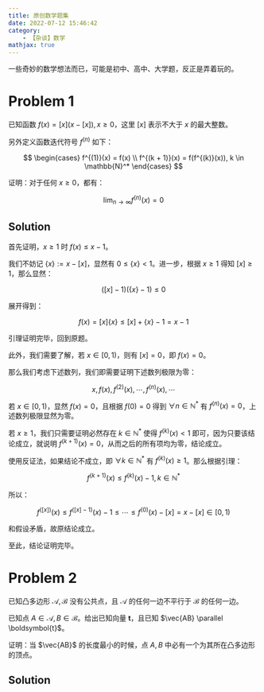 ```yaml
---
title: 原创数学题集
date: 2022-07-12 15:46:42
category:
    - 【杂谈】数学
mathjax: true
---
```


一些奇妙的数学想法而已，可能是初中、高中、大学题，反正是弄着玩的。

<!-- more -->

# Problem 1

已知函数 $f(x) = [x](x - [x]), x \geq 0$，这里 $[x]$ 表示不大于 $x$ 的最大整数。

另外定义函数迭代符号 $f^{(n)}$ 如下：

$$
\begin{cases}
f^{(1)}(x) = f(x) \\
f^{(k + 1)}(x) = f(f^{(k)}(x)), k \in \mathbb{N}^*
\end{cases}
$$

证明：对于任何 $x \geq 0$，都有：

$$
\lim_{n \to \infty} f^{(n)}(x) = 0
$$

## Solution

首先证明，$x \geq 1$ 时 $f(x) \leq x - 1$。

我们不妨记 $\{x\} := x - [x]$，显然有 $0 \leq \{x\} < 1$。进一步，根据 $x \geq 1$ 得知 $[x] \geq 1$，那么显然：

$$
([x] - 1)(\{x\} - 1) \leq 0
$$

展开得到：

$$
f(x) = [x]\{x\} \leq [x] + \{x\} - 1 = x - 1
$$

引理证明完毕，回到原题。

此外，我们需要了解，若 $x \in [0, 1)$，则有 $[x] = 0$，即 $f(x) = 0$。

那么我们考虑下述数列，我们即需要证明下述数列极限为零：

$$
x, f(x), f^{(2)}(x), \cdots, f^{(n)}(x), \cdots
$$

若 $x \in [0, 1)$，显然 $f(x) = 0$，且根据 $f(0) = 0$ 得到 $\forall n \in \mathbb{N}^*$ 有 $f^{(n)}(x) = 0$，上述数列极限显然为零。

若 $x \geq 1$，我们只需要证明必然存在 $k \in \mathbb{N}^*$ 使得 $f^{(k)}(x) < 1$ 即可，因为只要该结论成立，就说明 $f^{(k + 1)}(x) = 0$，从而之后的所有项均为零，结论成立。

使用反证法，如果结论不成立，即 $\forall k \in \mathbb{N}^*$ 有 $f^{(k)}(x) \geq 1$。那么根据引理：

$$
f^{(k + 1)}(x) \leq f^{(k)}(x) - 1, k \in \mathbb{N}^*
$$

所以：

$$
f^{([x])}(x) \leq f^{([x] - 1)}(x) - 1 \leq \cdots \leq f^{(0)}(x) - [x] = x - [x] \in [0, 1)
$$

和假设矛盾，故原结论成立。

至此，结论证明完毕。

# Problem 2

已知凸多边形 $\mathcal{A}, \mathcal{B}$ 没有公共点，且 $\mathcal{A}$ 的任何一边不平行于 $\mathcal{B}$ 的任何一边。

已知点 $A \in \mathcal{A}, B \in \mathcal{B}$。给出已知向量 $\boldsymbol t$，且已知 $\vec{AB} \parallel \boldsymbol{t}$。

证明：当 $\vec{AB}$ 的长度最小的时候，点 $A, B$ 中必有一个为其所在凸多边形的顶点。

## Solution


